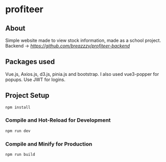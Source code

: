 # profiteer

<!-- This template should help get you started developing with Vue 3 in Vite.

## Recommended IDE Setup

[VSCode](https://code.visualstudio.com/) + [Volar](https://marketplace.visualstudio.com/items?itemName=johnsoncodehk.volar) (and disable Vetur) + [TypeScript Vue Plugin (Volar)](https://marketplace.visualstudio.com/items?itemName=johnsoncodehk.vscode-typescript-vue-plugin).

## Customize configuration

See [Vite Configuration Reference](https://vitejs.dev/config/). -->

## About

Simple website made to view stock information, made as a school project.
Backend -> *https://github.com/breazzzy/profiteer-backend*

## Packages used

Vue.js, Axios.js, d3.js, pinia.js and bootstrap. I also used vue3-popper for popups.
Use JWT for logins.

## Project Setup

```sh
npm install
```

### Compile and Hot-Reload for Development

```sh
npm run dev
```

### Compile and Minify for Production

```sh
npm run build
```
